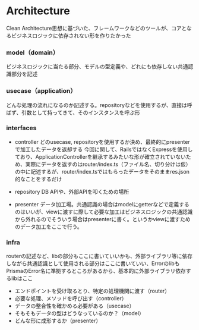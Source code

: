 # Architecture
Clean Architecture思想に基づいた、フレームワークなどのツールが、コアとなるビジネスロジックに依存されない形を作りたかった
### model（domain）
ビジネスロジックに当たる部分、モデルの型定義や、どれにも依存しない共通認識部分を記述

### usecase（application）
どんな処理の流れになるのか記述する。repositoryなどを使用するが、直接は呼ばず、引数として持ってきて、そのインスタンスを呼ぶ形

### interfaces
- controller
どのusecase, repositoryを使用するか決め、最終的にpresenterで加工したデータを返却する
今回に関して、RailsではなくExpressを使用しており、ApplicationControllerを継承するみたいな形が確立されていないため、実際にデータを返すのはrouter/index.ts（ファイル名、切り分けは仮）の中に記述するが、router/index.tsではもらったデータをそのままres.json的なことをするだけ

- repository
DB APIや、外部APIを叩くための場所

- presenter
データ加工場。共通認識の場合はmodelにgetterなどで定義するのはいいが、viewに渡すに際して必要な加工はビジネスロジックの共通認識から外れるのでそういう場合はpresenterに書く。というかviewに渡すためのデータ加工をここで行う。

### infra
routerの記述など、libの部分もここに書いていいかも、外部ライブラリ等に依存しながら共通認識として使用される部分はここに書いていい、ErrorのlibもPrismaのError名に準拠するところがあるから、基本的に外部ライブラリ依存するlibはここ

- エンドポイントを受け取るとり、特定の処理機関に渡す（router）
- 必要な処理、メソッドを呼び出す（controller）
- データの整合性を確かめる必要がある（usecase）
- そもそもデータの型はどうなっているのか？（model）
- どんな形に成形するか（presenter）
